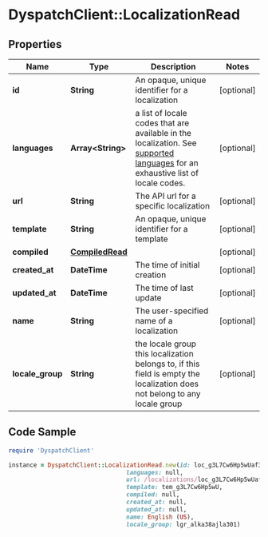 # DyspatchClient::LocalizationRead

## Properties

Name | Type | Description | Notes
------------ | ------------- | ------------- | -------------
**id** | **String** | An opaque, unique identifier for a localization | [optional] 
**languages** | **Array&lt;String&gt;** | a list of locale codes that are available in the localization. See [supported languages](https://docs.dyspatch.io/localization/supported_languages/) for an exhaustive list of locale codes.  | [optional] 
**url** | **String** | The API url for a specific localization | [optional] 
**template** | **String** | An opaque, unique identifier for a template | [optional] 
**compiled** | [**CompiledRead**](CompiledRead.md) |  | [optional] 
**created_at** | **DateTime** | The time of initial creation | [optional] 
**updated_at** | **DateTime** | The time of last update | [optional] 
**name** | **String** | The user-specified name of a localization | [optional] 
**locale_group** | **String** | the locale group this localization belongs to, if this field is empty the localization does not belong to any locale group | [optional] 

## Code Sample

```ruby
require 'DyspatchClient'

instance = DyspatchClient::LocalizationRead.new(id: loc_g3L7Cw6Hp5wUaf395LehwK,
                                 languages: null,
                                 url: /localizations/loc_g3L7Cw6Hp5wUaf395LehwK,
                                 template: tem_g3L7Cw6Hp5wU,
                                 compiled: null,
                                 created_at: null,
                                 updated_at: null,
                                 name: English (US),
                                 locale_group: lgr_alka38ajla301)
```



